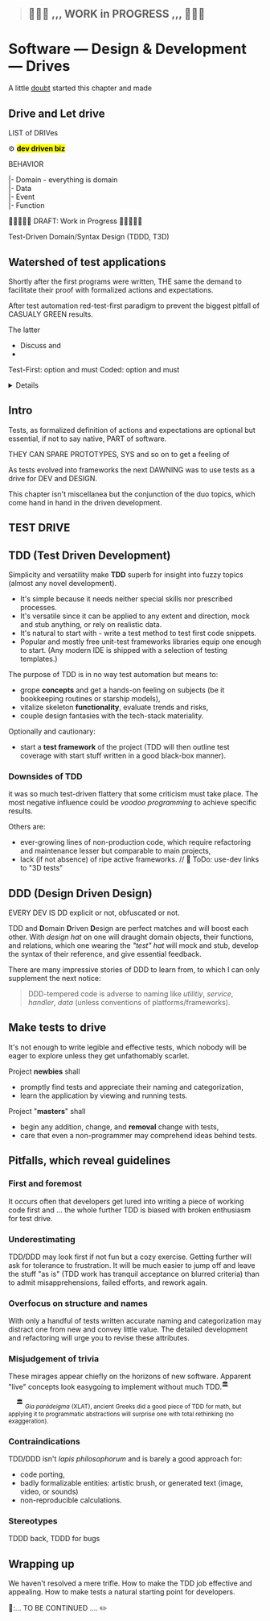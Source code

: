 > ## 🚧🐝🚧 ,,, **WORK in PROGRESS** ,,, 🚧🐝🚧 

# Software &mdash; Design & Development &mdash; Drives

A little [doubt](../../../pencraft/README+/essays/README+/Tests-Big_Watershed.md) started this chapter and made 

## Drive and Let drive

LIST of DRIVes

⚙️ <mark><b>dev driven biz</b></mark>

BEHAVIOR 

|- Domain - everything is domain\
|- Data\
|- Event\
|- Function

🚧🚧🚧🚧🚧 DRAFT: Work in Progress 🚧🚧🚧🚧🚧

Test-Driven Domain/Syntax Design (TDDD, T3D)

## Watershed of test applications

Shortly after the first programs were written, THE same the demand to facilitate their proof with formalized actions and expectations. 

After test automation red-test-first paradigm to prevent the biggest pitfall of CASUALY GREEN results.

The latter

* Discuss and 
* 

Test-First: option and must
Coded: option and must

<details>

Tests are one of the most popular subjects of IT discussion.

</details>

## Intro

Tests, as formalized definition of actions and expectations are optional but essential, if not to say native, PART of software. 

THEY CAN SPARE PROTOTYPES, SYS and so on to get a feeling of

As tests evolved into frameworks the next DAWNING was to use tests as a drive for DEV and DESIGN.

This chapter isn't miscellanea but the conjunction of the duo topics, which come hand in hand in the driven development.

## TEST DRIVE

## TDD (Test Driven Development)

Simplicity and versatility make **TDD** superb for insight into fuzzy topics (almost any novel development). 

+ It's simple because it needs neither special skills nor prescribed processes.
+ It's versatile since it can be applied to any extent and direction, mock and stub anything, or rely on realistic data.
+ It's natural to start with - write a test method to test first code snippets.
+ Popular and mostly free unit-test frameworks libraries equip one enough to start. (Any modern IDE is shipped with a selection of testing templates.)

The purpose of TDD is in no way test automation but means to:

+ grope **concepts** and get a hands-on feeling on subjects (be it bookkeeping routines or starship models),
+ vitalize skeleton **functionality**, evaluate trends and risks,
+ couple design fantasies with the tech-stack materiality.

Optionally and cautionary:
+ start a **test framework** of the project (TDD will then outline test coverage with start stuff written in a good black-box manner).

### Downsides of TDD

it was so much test-driven flattery that some criticism must take place. The most negative influence could be _voodoo programming_ to achieve specific results.

Others are:

- ever-growing lines of non-production code, which require refactoring and maintenance lesser but comparable to main projects,
- lack (if not absence) of ripe active frameworks. // 🚧 ToDo: use-dev links to "3D tests"

## DDD (Design Driven Design)

EVERY DEV IS DD explicit or not, obfuscated or not.

TDD and **D**omain **D**riven **D**esign are perfect matches and will boost each other. With _design hat_ on one will draught domain objects, their functions, and relations, which one wearing the _"test" hat_ will mock and stub, develop the syntax of their reference, and give essential feedback.

There are many impressive stories of DDD to learn from, to which I can only supplement the next notice:

> DDD-tempered code is adverse to naming like _utilitiy_, _service_, _handler_, _data_ (unless conventions of platforms/frameworks).

## Make tests to drive

It's not enough to write legible and effective tests, which nobody will be eager to explore unless they get unfathomably scarlet.

Project **newbies** shall

+ promptly find tests and appreciate their naming and categorization,
+ learn the application by viewing and running tests.

Project "**masters**" shall

+ begin any addition, change, and **removal** change with tests,
+ care that even a non-programmer may comprehend ideas behind tests.

## Pitfalls, which reveal guidelines

### First and foremost

It occurs often that developers get lured into writing a piece of working code first and ... the whole further TDD is biased with broken enthusiasm for test drive.

### Underestimating

TDD/DDD may look first if not fun but a cozy exercise. Getting further will ask for tolerance to frustration. It will be much easier to jump off and leave the stuff "as is" (TDD work has tranquil acceptance on blurred criteria) than to admit misapprehensions, failed efforts, and rework again.

### Overfocus on structure and names

With only a handful of tests written accurate naming and categorization may distract one from new and convey little value. The detailed development and refactoring will urge you to revise these attributes. 

### Misjudgement of trivia

These mirages appear chiefly on the horizons of new software. Apparent "live" concepts look easygoing to implement without much TDD.<sup>:classical_building:</sup>

&nbsp;&nbsp;&nbsp;&nbsp;<sup>:classical_building:</sup> <sub>_Gia parádeigma_ (XLAT), ancient Greeks did a good piece of TDD for math, but applying it to programmatic abstractions will surprise one with total rethinking (no exaggeration).</sub>

### Contraindications

TDD/DDD isn't _lapis philosophorum_ and is barely a good approach for:

+ code porting,
+ badly formalizable entities: artistic brush, or generated text (image, video, or sounds)
+ non-reproducible calculations.

### Stereotypes

TDDD back, TDDD for bugs


## Wrapping up

We haven't resolved a mere trifle. How to make the TDD job effective and appealing. How to make tests a natural starting point for developers.

🚧:... TO BE CONTINUED .... ✏️

